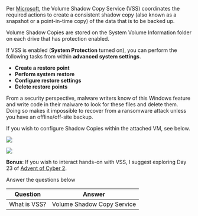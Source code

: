 Per [Microsoft](https://docs.microsoft.com/en-us/windows-server/storage/file-server/volume-shadow-copy-service), the Volume Shadow Copy Service (VSS) coordinates the required actions to create a consistent shadow copy (also known as a snapshot or a point-in-time copy) of the data that is to be backed up. 

Volume Shadow Copies are stored on the System Volume Information folder on each drive that has protection enabled.  

If VSS is enabled (**System Protection** turned on), you can perform the following tasks from within **advanced system settings**. 

- **Create a restore point**
- **Perform system restore**
- **Configure restore settings**
- **Delete restore points**

From a security perspective, malware writers know of this Windows feature and write code in their malware to look for these files and delete them. Doing so makes it impossible to recover from a ransomware attack unless you have an offline/off-site backup.

If you wish to configure Shadow Copies within the attached VM, see below.

![](https://assets.tryhackme.com/additional/win-fun3/vss1.png)  

![](https://assets.tryhackme.com/additional/win-fun3/vss2.png)

**Bonus**: If you wish to interact hands-on with VSS, I suggest exploring Day 23 of [Advent of Cyber 2](https://tryhackme.com/room/adventofcyber2).

Answer the questions below

| Question     | Answer |
| ------------ | ------ |
| What is VSS? | Volume Shadow Copy Service       |
